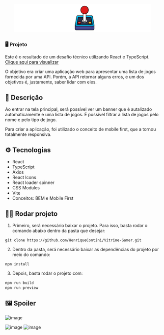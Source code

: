 <h1 align="center"><img src='./src/assets/logo.png'></h1>

### 🖥️ Projeto

Este é o resultado de um desafio técnico utilizando React e TypeScript. <a href="https://vitrine-gamer.vercel.app/">Clique aqui para visualizar</a>

O objetivo era criar uma aplicação web para apresentar uma lista de jogos fornecida por uma API.
Porém, a API retornar alguns erros, e um dos objetivos é, justamente, saber lidar com eles.

## 📝 Descrição

Ao entrar na tela principal, será possível ver um banner que é autalizado automaticamente e uma lista de jogos. É possível filtrar a lista de jogos pelo nome e pelo tipo de jogo.

Para criar a aplicação, foi utilizado o conceito de mobile first, que a tornou totalmente responsiva.

## ⚙️ Tecnologias

- React
- TypeScript
- Axios
- React Icons
- React loader spinner
- CSS Modules
- Vite
- Conceitos: BEM e Mobile First

## 🏃‍♂️ Rodar projeto

1. Primeiro, será necessário baixar o projeto. Para isso, basta rodar o comando abaixo dentro da pasta que desejar:

```
git clone https://github.com/HenriqueContini/Vitrine-Gamer.git
```

2. Dentro da pasta, será necessário baixar as dependências do projeto por meio do comando:

```
npm install
```

3. Depois, basta rodar o projeto com:

```
npm run build
npm run preview
```

## 🖼️ Spoiler
![image](https://github.com/HenriqueContini/Vitrine-Gamer/assets/81761545/c501991f-d5b7-4185-82ee-fe4d4110985e)

![image](https://github.com/HenriqueContini/Vitrine-Gamer/assets/81761545/7390d2f8-74ec-4988-a03f-4caa2b5d6471)
![image](https://github.com/HenriqueContini/Vitrine-Gamer/assets/81761545/fc37c0c8-87f3-4056-91c5-78403e77a9a8)

